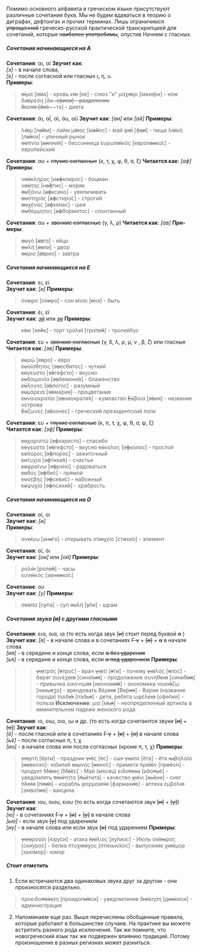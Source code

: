 Помимо основного алфавита в греческом языке присутствуют различные сочетания букв. Мы не будем вдаваться в теорию о диграфах, дефтонгах и прочих терминах. Лишь ограничимся ~~упрощенной~~ греческо-русской практической транскрипцией для сочетаний, которые ~~наиболее употребимы~~, опустив  Начнем с гласных.

##### Сочетания начинающиеся на А

**Сочетания**: αι, αί
**Звучит как**:  
*[э]* - в начале слова,  
*[е]* - после согласной или гласных ι, η, υ.  
**При­меры**:
> ~~αί~~μα [~~э́~~ма] - кровь
> κ~~αι~~ [к~~е~~] - союз "и" 
> μαχ~~αί~~ρι [мах~~е́~~ри] - нож
> δι~~αί~~ρεση [ðи~е́~~риси] - разделение  
> δί~~αι~~τα [ðи́~~е~~та] - диета

**Сочетания**: άι, αΐ, αϊ, άυ, αϋ 
**Звучит как**: *[аи]* или *[ай]*
**При­меры**:
> λ~~άι~~μ [л~~а́й~~м] - лайм
> μ~~άι~~ος [м~~а́й~~ос] - май
> φ~~αΐ~~ [ф~~аи́~~] - пища
> λ~~αϊ~~κή [л~~ай~~ки́] - уличный рынок  
> ~~αϋ~~πνία [~~аи~~пни́я] - бессонница 
> ευρωπ~~αϊ~~κός [европ~~аи~~ко́с] - европейский

**Сочетания**: αυ + ~~глухие согласные~~ (κ, τ, χ, φ, θ, σ, ξ)
**Чи­та­ет­ся как**: *[аф]* 
**При­меры**:
> ν~~αύ~~κληρος [н~~аф~~клирос] - боцман  
> ν~~αύ~~της [н~~а́ф~~тис] - моряк  
> ~~αυ~~ξάνω [~~аф~~кса́но] - увеличивать  
> ~~αυ~~στηρός [~~аф~~стиро́с] - строгий  
> ~~αυ~~χένας [~~аф~~хе́нас] - шея  
> ~~αυ~~θόρμητος [~~аф~~θо́рмитос] - спонтанный  

**Сочетания**: αυ + ~~звонкие согласные~~ (γ, λ, ρ)
**Чи­та­ет­ся как**: *[ав]* 
**При­меры**:
> ~~αυ~~γό [~~ав~~го́] - яйцо  
> ~~αυ~~λή [~~ав~~ли́] - двор  
> ~~αύ~~ριο [~~а́в~~рио] - завтра

##### Сочетания начинающиеся на Ε

**Сочетания**: ει, εί  
**Звучит как**: *[и]*
**При­меры**:
> όν~~ει~~ρο [о́н~~и~~ρο] - сон
> ~~εί~~ναι [~~и́~~нэ] - быть  

**Сочетания**: έι, εϊ  
**Звучит как**: *[эй]([ей])* или *[эи]([еи])* 
**При­меры**:
> κ~~έι~~κ [к~~е́й~~к] - торт
> τρόλ~~εϊ~~ [тро́л~~ей~~] - тролейбус


**Сочетания**: ευ + ~~звонкие согласные~~ (γ, δ, λ, ρ, μ, ν , β, ζ) или гласные 
**Чи­та­ет­ся как**: *[эв]* 
**При­меры**:
> ~~ευ~~ρώ [~~ев~~ро́] - евро  
> ~~ευ~~αίσθητος [~~эв~~есθитос] - чуткий  
> ~~εύ~~γευστο [~~э́в~~гефсто] - вкусно  
> ~~ευ~~δαιμονία [~~эв~~ðемони́я] - блаженство  
> ~~εύ~~λογος [~~э́в~~логос] - разумный  
> ~~ευ~~μάρεια [~~эв~~ма́рия] - процветание  
> ~~ευ~~νοιοκρατία [~~эв~~ниократи́я] - кумовство 
> ~~Εύ~~βοια [~~э́в~~ия] - название острова  
> ~~Εύ~~ζωνες [~~э́в~~зонес] - греческий президентский полк 

**Сочетания**: ευ + ~~глухие согласные~~ (κ, π, τ, χ, φ, θ, σ, ψ, ξ)  
**Чи­та­ет­ся как**: *[эф]*
**При­меры**:
> ~~ευ~~χαριστώ [~~эф~~харисто́] - спасибо  
> ~~εύ~~γευστο [~~э́в~~гефсто] - вкусно
> ~~εύ~~κολος [~~э́ф~~колос] - простой  
> ~~εύ~~πορος [~~э́ф~~порос] - зажиточный  
> ~~ευ~~τυχία [~~эф~~тихи́я] - счастье  
> ~~ευ~~φραίνω [~~эф~~рэ́но] - радоваться  
> ~~ευ~~θύς [~~эф~~θи́с] - прямой  
> ~~ευ~~σεβής [~~эф~~севи́с] - набожный  
> ~~ευ~~ψυχία [~~эф~~психи́я] - храбрость  

##### Сочетания начинающиеся на О

**Сочетания**: οί, οι  
**Звучит как**: *[и]*  
**При­меры**:
> αν~~οί~~γω [ан~~и́~~го] - открывать
> στ~~οι~~χείο [ст~~и~~хи́о] - элемент  

**Сочетания**: οϊ, όι  
**Звучит как**: *[ои]* или *[ой]* 
**При­меры**:
> ρολ~~όι~~ [рол~~о́й~~] - часы  
> ευν~~οϊ~~κός [эвн~~ои~~ко́с]

**Сочетание**: ου  
**Звучит как**: *[у]* 
**При­меры**:
> σ~~ού~~πα [с~~у́~~па] - суп
> ~~ου~~λή [~~у́~~ли́] - шрам

#####  Сочетания звука ~~[и]~~ с другими гласными

**Сочетания**: εια, οια, ια (то есть когда звук ~~[и]~~ стоит перед буквой ~~α~~ )
**Звучит как**: 
*[я]* - в начале слова и в сочетаниях ~~Γ γ~~ + ~~[и]~~ + ~~α~~ в начале слова  
*[ия]* - в середине и конце слова, если ~~α без ударения~~  
*[ья]* - в середине и конце слова, если  ~~α под ударением~~
**При­меры**:
>> ~~για~~τρός [~~я~~тро́с] - врач
>> ~~για~~τί [~~я~~ти́] - почему
>> ~~για~~λός [~~я~~ло́с] - берег
>> συνέχ~~εια~~ [сине́х~~ия~~] - продолжение
>> συνήθ~~εια~~ [сини́θ~~ия~~] - привычка
>> οικονομ~~ία~~ [иконом~~и́я~~] - экономика
>> νοικ~~ιά~~ζω [ник~~ья~~ʒо] - арендовать
>> Βέρ~~οια~~ [Ве́р~~ия~~] - Верия (название города)
>> παιδ~~ιά~~ [пэð~~ья~~] - дети, ребята
>> ωφέλ~~εια~~ [оф~~е́~~лия] - польза
**Исключение**: μια [м~~ья~~] - неопределенный артикль в именительном падеже женского рода


**Сочетания**: ιο, οιω, οιο, ιω и др. (то есть когда сочетаются звуки ~~[и]~~ + ~~[о]~~)
**Звучит как**:  
*[ё]* - после гласной или в сочетаниях ~~Γ γ~~ + ~~[и]~~ + ~~[о]~~ в начале слова  
*[ьё]* - после согласных π, τ, χ  
*[ио]* - в начале слова или после согласных (кроме π, τ, χ)
**При­меры**:
> ~~γιο~~ρτή [~~ё~~рти́] - праздник
> ~~γιό~~ς [~~ё~~с] - сын
> ~~γιώ~~τα [~~ё~~та] - ёта
> ~~ιω~~βηλαίο [~~ио~~вилэ́о]- юбилей
> ~~οιω~~νός [~~ио~~но́с] - примета
> πρ~~οϊό~~ν [пр~~оё~~о́н] - продукт
> Μ~~άιο~~ς [М~~а́ё~~с] - Май (месяц)
> ειδο~~ποιώ~~ [иðо~~пьё~~] - уведомлять
> ~~ποιό~~τητα [~~пьё~~тита] - качество 
> ~~χιό~~νι [~~хьё~~ни] - снег
> π~~λοίο~~ [п~~ли́о~~] - корабль
> φαρμακ~~είο~~ [фармак~~и́о~~] - аптека
> εμβόλ~~ιο~~ [эмво́л~~ио~~] - вакцина

**Сочетания**: ιου, οιου, ειου (то есть когда сочетаются звук ~~[и]~~ + ~~[у]~~)
**Звучит как**:  
*[ю]* - в сочетаниях ~~Γ γ~~ + ~~[и]~~ + ~~[у]~~ в начале слова   
*[ью]* - если звук ~~[у]~~ под ударением  
*[иу]* - в начале слова или если звук ~~[и]~~ под ударением
**При­меры**:
> ~~γιου~~ρούσι [юру́си] - атака
> ~~Ιού~~λιος [иу́лиос] - Июль
> σκ~~ίου~~ρος [ски́урос] - белка
> πτυχ~~ιού~~χος [птихью́хос] - выпускник
> χ~~ιού~~μορ [хью́мор]- юмор  

#####  Стоит отметить
1. Если встречаются два одинаковых звука друг за другом - они произносятся раздельно.  
> προειδο~~ποίη~~ση [проидоп~~и́и~~си] - уведомление
> δ~~ιοί~~κηση [д~~ии́~~киси] - администрация
2. Напоминаем еще раз. Выше перечислены обобщенные правила, которые работают в большинстве случаев. На практике вы можете встретить разного рода исключения. Так же помните, что новогреческий язык так же подвержен влиянию традиций. Потому произношение в разных регионах может разниться.  



